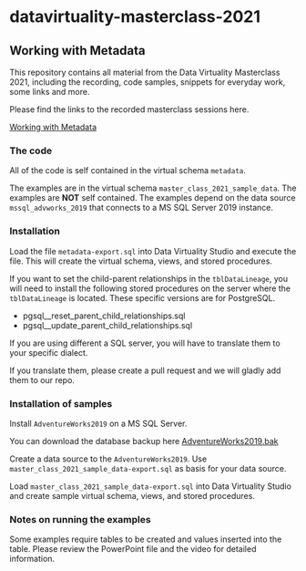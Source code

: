 # datavirtuality-masterclass-2021
## Working with Metadata

This repository contains all material from the Data Virtuality Masterclass 2021, including the recording, code samples, snippets for everyday work, some links and more.

Please find the links to the recorded masterclass sessions here.

[Working with Metadata](https://vimeo.com/558984786/95cd10680a)

### The code

All of the code is self contained in the virtual schema `metadata`.

The examples are in the virtual schema `master_class_2021_sample_data`. The examples are **NOT** self contained. The examples depend on the data source `mssql_advworks_2019` that connects to a MS SQL Server 2019 instance.

### Installation

Load the file `metadata-export.sql` into Data Virtuality Studio and execute the file. This will create the virtual schema, views, and stored procedures.

If you want to set the child-parent relationships in the `tblDataLineage`, you will need to install the following stored procedures on the server where the `tblDataLineage` is located. These specific versions are for PostgreSQL.

* pgsql__reset_parent_child_relationships.sql
* pgsql__update_parent_child_relationships.sql

If you are using different a SQL server, you will have to translate them to your specific dialect.

If you translate them, please create a pull request and we will gladly add them to our repo.


### Installation of samples

Install `AdventureWorks2019` on a MS SQL Server.

You can download the database backup here [AdventureWorks2019.bak](https://github.com/Microsoft/sql-server-samples/releases/download/adventureworks/AdventureWorks2019.bak)

Create a data source to the `AdventureWorks2019`. Use `master_class_2021_sample_data-export.sql` as basis for your data source.

Load `master_class_2021_sample_data-export.sql` into Data Virtuality Studio and create sample virtual schema, views, and stored procedures.

### Notes on running the examples

Some examples require tables to be created and values inserted into the table. Please review the PowerPoint file and the video for detailed information.
